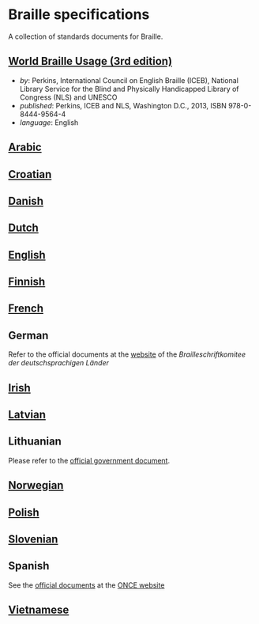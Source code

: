 # Braille specifications

A collection of standards documents for Braille.

## [World Braille Usage (3rd edition)](world-braille-usage-third-edition.pdf)

- _by_: Perkins, International Council on English Braille (ICEB),
  National Library Service for the Blind and Physically Handicapped
  Library of Congress (NLS) and UNESCO
- _published_: Perkins, ICEB and NLS, Washington D.C., 2013, ISBN 978-0-8444-9564-4
- _language_: English

## [Arabic](arabic/README.md)

## [Croatian](croatian/README.md)

## [Danish](danish/README.md)

## [Dutch](dutch/README.md)

## [English](english/README.md)

## [Finnish](finnish/README.md)

## [French](french/README.md)

## German

Refer to the official documents at the [website](http://www.bskdl.org/braillesysteme.html) of the *Brailleschriftkomitee der deutschsprachigen Länder*

## [Irish](irish/README.md)

## [Latvian](latvian/README.md)

## Lithuanian

Please refer to the [official government document](https://www.e-tar.lt/portal/lt/legalAct/TAR.443D667CA047).

## [Norwegian](norwegian/README.md)

## [Polish](polish/README.md)

## [Slovenian](slovenian/README.md)

## Spanish

See the [official documents](http://www.once.es/new/servicios-especializados-en-discapacidad-visual/braille/documentos-tecnicos-vigentes/documentos-tecnicos-relacionados-con-braille/documentos-tecnicos-relacionados-con-el-braille) at the [ONCE website](http://www.once.es)

## [Vietnamese](vietnamese/README.md)
